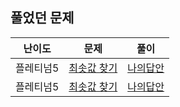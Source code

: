 ## 풀었던 문제

| 난이도   | 문제                                              | 풀이                                                                                         |
|-------|-------------------------------------------------|--------------------------------------------------------------------------------------------|
| 플레티넘5 | [최솟값 찾기](https://www.acmicpc.net/problem/11003) | [나의답안](https://github.com/LSapee/AlgorithmCPP/blob/main/boj_platinum/problem/num11003.cpp) |
| 플레티넘5 | [최솟값 찾기](https://www.acmicpc.net/problem/15678) | [나의답안](https://github.com/LSapee/AlgorithmCPP/blob/main/boj_platinum/problem/num15678.cpp) |